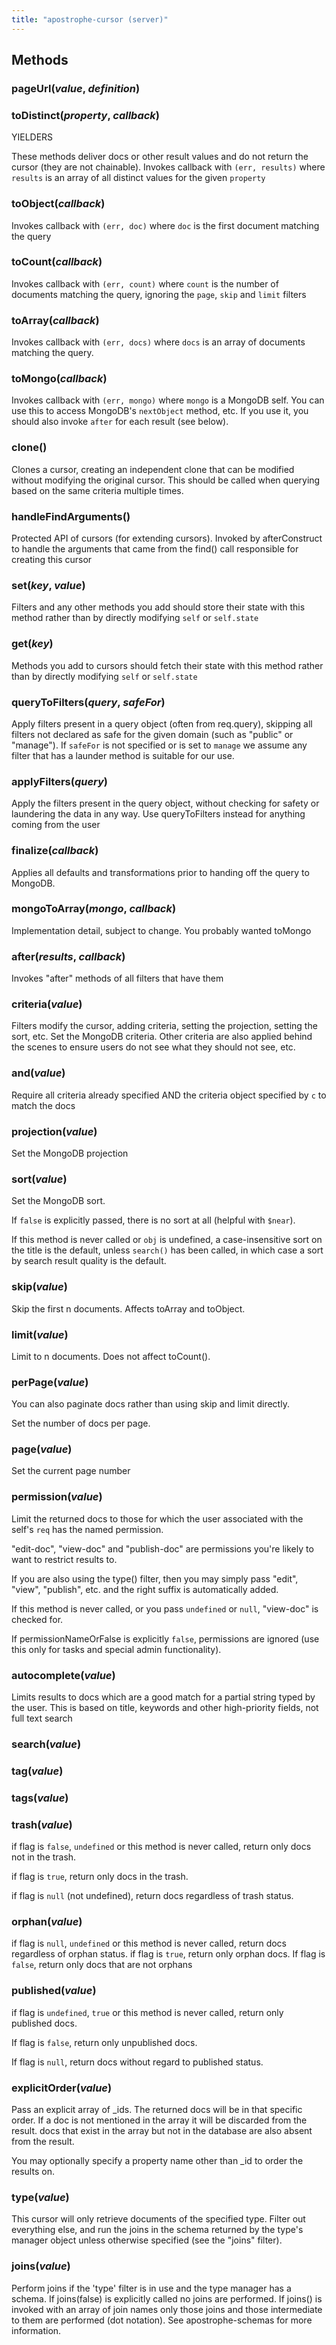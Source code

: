 ```yaml
---
title: "apostrophe-cursor (server)"
---
```


## Methods
### pageUrl(*value*, *definition*)

### toDistinct(*property*, *callback*)
YIELDERS

These methods deliver docs or other
result values and do not return the cursor
(they are not chainable).
Invokes callback with `(err, results)` where
`results` is an array of all distinct values
for the given `property`
### toObject(*callback*)
Invokes callback with `(err, doc)` where
`doc` is the first document matching the query
### toCount(*callback*)
Invokes callback with `(err, count)` where
`count` is the number of documents matching
the query, ignoring the `page`, `skip` and `limit` filters
### toArray(*callback*)
Invokes callback with `(err, docs)` where
`docs` is an array of documents matching
the query.
### toMongo(*callback*)
Invokes callback with `(err, mongo)` where
`mongo` is a MongoDB self. You can use this
to access MongoDB's `nextObject` method, etc.
If you use it, you should also invoke `after`
for each result (see below).
### clone()
Clones a cursor, creating an independent
clone that can be modified without modifying
the original cursor. This should be called when
querying based on the same criteria multiple
times.
### handleFindArguments()
Protected API of cursors (for extending cursors).
Invoked by afterConstruct to handle the arguments that came
from the find() call responsible for creating this cursor
### set(*key*, *value*)
Filters and any other methods you add should
store their state with this method rather than
by directly modifying `self` or `self.state`
### get(*key*)
Methods you add to cursors should fetch their
state with this method rather than by directly
modifying `self` or `self.state`
### queryToFilters(*query*, *safeFor*)
Apply filters present in a query object (often from req.query), skipping all filters not declared as
safe for the given domain (such as "public" or "manage"). If `safeFor` is not specified or is set
to `manage` we assume any filter that has a launder method is suitable for our use.
### applyFilters(*query*)
Apply the filters present in the query object, without checking for safety or laundering
the data in any way. Use queryToFilters instead for anything coming from the user
### finalize(*callback*)
Applies all defaults and transformations prior
to handing off the query to MongoDB.
### mongoToArray(*mongo*, *callback*)
Implementation detail, subject to
change. You probably wanted toMongo
### after(*results*, *callback*)
Invokes "after" methods of all filters
that have them
### criteria(*value*)
Filters modify the cursor, adding criteria,
setting the projection, setting the sort, etc.
Set the MongoDB criteria. Other criteria are
also applied behind the scenes to ensure users
do not see what they should not see, etc.
### and(*value*)
Require all criteria already specified AND
the criteria object specified by `c` to match
the docs
### projection(*value*)
Set the MongoDB projection
### sort(*value*)
Set the MongoDB sort.

If `false` is explicitly passed, there is
no sort at all (helpful with `$near`).

If this method is never called or `obj` is
undefined, a case-insensitive sort on the title
is the default, unless `search()` has been
called, in which case a sort by search result
quality is the default.
### skip(*value*)
Skip the first n documents. Affects
toArray and toObject.
### limit(*value*)
Limit to n documents. Does not affect toCount().
### perPage(*value*)
You can also paginate docs rather than using
skip and limit directly.

Set the number of docs per page.
### page(*value*)
Set the current page number
### permission(*value*)
Limit the returned docs to those for which the
user associated with the self's `req` has the
named permission.

"edit-doc", "view-doc" and "publish-doc" are
permissions you're likely to want to restrict
results to.

If you are also using the type() filter, then you
may simply pass "edit", "view", "publish", etc. and
the right suffix is automatically added.

If this method is never called, or you pass
`undefined` or `null`, "view-doc" is checked for.

If permissionNameOrFalse is explicitly `false`,
permissions are ignored (use this only for tasks
and special admin functionality).
### autocomplete(*value*)
Limits results to docs which are a good match for
a partial string typed by the user. This is
based on title, keywords and other high-priority
fields, not full text search
### search(*value*)

### tag(*value*)

### tags(*value*)

### trash(*value*)
if flag is `false`, `undefined` or this method is
never called, return only docs not in the trash.

if flag is `true`, return only docs in the trash.

if flag is `null` (not undefined), return
docs regardless of trash status.
### orphan(*value*)
if flag is `null`, `undefined` or this method
is never called, return docs regardless of
orphan status. if flag is `true`, return only
orphan docs. If flag is `false`, return only
docs that are not orphans
### published(*value*)
if flag is `undefined`, `true` or this
method is never called, return only published docs.

If flag is `false`, return only unpublished docs.

If flag is `null`, return docs without regard
to published status.
### explicitOrder(*value*)
Pass an explicit array of _ids. The returned
docs will be in that specific order. If a
doc is not mentioned in the array it will
be discarded from the result. docs that
exist in the array but not in the database are
also absent from the result.

You may optionally specify a property name
other than _id to order the results on.
### type(*value*)
This cursor will only retrieve documents of the
specified type. Filter out everything else, and
run the joins in the schema returned by the type's
manager object unless otherwise specified
(see the "joins" filter).
### joins(*value*)
Perform joins if the 'type' filter is in use and
the type manager has a schema. If joins(false) is
explicitly called no joins are performed. If
joins() is invoked with an array of join names
only those joins and those intermediate to them
are performed (dot notation). See apostrophe-schemas
for more information.
